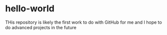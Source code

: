 # hello-world
THis repository is likely the first work to do with GitHub for me and I hope to do advanced projects in the future
